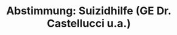---
abstimmung:
  abstimmung: 1
  bundestagssitzung: 115
  datum: 6. Juli 2023
  legislaturperiode: 20
categories:
- Todo
data:
- title: Abstimmungsergebnis 20230706_1.pdf
  url: /res/2025-btw/abstimmungsergebnisse/20230706_1.pdf
- title: Abstimmungsergebnis 20230706_1_xls.xlsx
  url: /res/2025-btw/abstimmungsergebnisse/20230706_1_xls.xlsx
- title: Abstimmungsergebnis 20230706_1_xls.csv
  url: /res/2025-btw/abstimmungsergebnisse_csv/20230706_1_xls.csv
documents:
- local: /res/2025-btw/drucksachen/2000904.pdf
  summary: '### Gesetzentwurf der Abgeordneten Dr. Lars Castellucci et al.


    Dieser Gesetzentwurf zielt auf die Strafbarkeit der geschäftsmäßigen Hilfe zur
    Selbsttötung und die Sicherstellung der Freiverantwortlichkeit der Entscheidung
    zur Selbsttötung ab. Er regelt die geschäftsmäßige Suizidhilfe unter Berücksichtigung
    des Urteils des Bundesverfassungsgerichts und beinhaltet ein abgestuftes Schutzkonzept.


    **Kernpunkte und Ziele:**


    * Strafbarkeit der geschäftsmäßigen Hilfe zur Selbsttötung

    * Schutz der Freiverantwortlichkeit der Entscheidung zur Selbsttötung

    * Verbot von Werbung für Suizidhilfe

    * Ausgewogenes Verhältnis von Selbstbestimmung und Lebensschutz'
  title: Drucksache 20/904
  url: https://dserver.bundestag.de/btd/20/009/2000904.pdf
- local: /res/2025-btw/drucksachen/2007624.pdf
  summary: '### Beschlussempfehlung und Bericht des Rechtsausschusses


    Der Rechtsausschuss empfiehlt die Annahme von vier Gesetzesvorlagen zur Regelung
    der Suizidhilfe.  **Kernpunkte und Ziele:**  Strafbarkeit der geschäftsmäßigen
    Hilfe zur Selbsttötung, Regelung der Suizidhilfe, Schutz des Rechts auf selbstbestimmtes
    Sterben, Stärkung der Suizidprävention.

    '
  title: Drucksache 20/7624
  url: https://dserver.bundestag.de/btd/20/076/2007624.pdf
ergebnis:
  AfD:
    enthaltung: 2
    gesamt: 78
    ja: 5
    nein: 63
    nichtabgegeben: 8
    ungueltig: 0
  Bündnis 90/Die Grünen:
    enthaltung: 1
    gesamt: 118
    ja: 46
    nein: 65
    nichtabgegeben: 6
    ungueltig: 0
  CDU/CSU:
    enthaltung: 10
    gesamt: 197
    ja: 151
    nein: 27
    nichtabgegeben: 9
    ungueltig: 0
  Die Linke:
    enthaltung: 0
    gesamt: 39
    ja: 11
    nein: 25
    nichtabgegeben: 3
    ungueltig: 0
  FDP:
    enthaltung: 2
    gesamt: 92
    ja: 28
    nein: 52
    nichtabgegeben: 10
    ungueltig: 0
  Fraktionslos:
    enthaltung: 2
    gesamt: 6
    ja: 0
    nein: 3
    nichtabgegeben: 1
    ungueltig: 0
  SPD:
    enthaltung: 6
    gesamt: 206
    ja: 62
    nein: 128
    nichtabgegeben: 10
    ungueltig: 0
layout: abstimmung
links:
- title: Link zu bundestag.de
  url: https://www.bundestag.de/parlament/plenum/abstimmung/abstimmung?id=866
preview: 'Deutscher Bundestag


  115. Sitzung des Deutschen Bundestages

  am Donnerstag, 6. Juli 2023


  Endgültiges Ergebnis der Namentlichen Abstimmung Nr. 1


  Gesetzentwurf der Abgeordneten Dr. Lars Castellucci und weiterer Abgeordneter in
  der

  Ausschussfassung

  Entwurf eines Gesetzes zur Strafbarkeit der geschäftsmäßigen Hilfe zur Selbsttötung
  und

  zur Sicherstellung der Freiverantwortlichkeit der Entscheidung zur Selbsttötung

  Drs. 20/904 und 20/7624'
tags:
- Todo
title: 'Abstimmung: Suizidhilfe (GE Dr. Castellucci u.a.)'
---